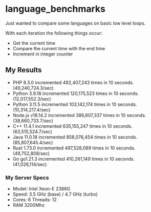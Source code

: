 # language_benchmarks

Just wanted to compare some languages on basic low level loops.

With each iteration the following things occur:

- Get the current time
- Compare the current time with the end time
- Increment in integer counter

## My Results

- PHP 8.3.0 incremented 492,407,243 times in 10 seconds. (49,240,724.3/sec)
- Python 3.9.18 incremented 120,175,523 times in 10 seconds. (12,017,552.3/sec)
- Python 3.11.5 incremented 103,142,174 times in 10 seconds. (10,314,217.4/sec)
- Node.js v18.14.2 incremented 386,607,337 times in 10 seconds. (38,660,733.7/sec)
- C++ 11.4.1 incremented 635,155,247 times in 10 seconds. (63,515,524.7/sec)
- Java 11.0.18 incremented 858,076,454 times in 10 seconds. (85,807,645.4/sec)
- Rust 1.73.0 incremented 497,528,089 times in 10 seconds. (49,752,808/sec)
- Go go1.21.3 incremented 410,261,149 times in 10 seconds. (41,026,114/sec)

### My Server Specs

- Model: Intel Xeon-E 2386G
- Speed: 3.5 GHz (base) / 4.7 GHz (turbo)
- Cores: 6 Threads: 12
- RAM 3200Mhz
